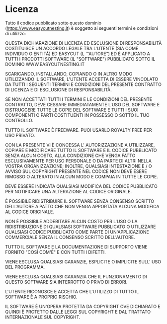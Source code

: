 # Licenza

Tutto il codice pubblicato sotto questo dominio (https://www.easycutnesting.it) è soggetto ai seguenti termini e condizioni di utilizzo:

QUESTA DICHIARAZIONE DI LICENZA ED ESCLUSIONE DI RESPONSABILITÀ COSTITUISCE UN ACCORDO LEGALE TRA L'UTENTE (SIA COME INDIVIDUO O ENTITÀ) ED EASYCUT (L '"AUTORE") ED È APPLICATO A TUTTI I PRODOTTI SOFTWARE (IL "SOFTWARE") PUBBLICATO SOTTO IL DOMINIO WWW.EASYCUTNESTING.IT

SCARICANDO, INSTALLANDO, COPIANDO O IN ALTRO MODO UTILIZZANDO IL SOFTWARE, L'UTENTE ACCETTA DI ESSERE VINCOLATO DA TUTTI I SEGUENTI TERMINI E CONDIZIONI DEL PRESENTE CONTRATTO DI LICENZA E DI ESCLUSIONE DI RESPONSABILITÀ.

SE NON ACCETTATI TUTTI I TERMINI E LE CONDIZIONI DEL PRESENTE CONTRATTO, DEVE CESSARE IMMEDIATAMENTE L'USO DEL SOFTWARE E DISTRUGGERE TUTTE LE COPIE DEL SOFTWARE E TUTTI I SUOI ​​COMPONENTI O PARTI COSTITUENTI IN POSSESSO O SOTTO IL TUO CONTROLLO.

TUTTO IL SOFTWARE È FREEWARE. PUOI USARLO ROYALTY FREE PER USO PRIVATO.

CON LA PRESENTE VI È CONCESSA L' AUTORIZZAZIONE A UTILIZZARE, COPIARE E MODIFICARE TUTTO IL SOFTWARE E IL CODICE PUBBLICATO SENZA ALCUN COSTO, ALLA CONDIZIONE CHE VENGA FATTO ESCLUSIVAMENTE PER USO PERSONALE O DA PARTE DI ALTRI NELLA VOSTRA ORGANIZZAZIONE; INOLTRE, QUALSIASI INTESTAZIONE E / O AVVISO SUL COPYRIGHT PRESENTE NEL CODICE NON DEVE ESERE RIMOSSO O ALTERATO IN ALCUN MODO E COMPAIA IN TUTTE LE COPIE.

DEVE ESSERE INDICATA QUALSIASI MODIFICA DEL CODICE PUBBLICATO PER NOTIFICARE UNA ALTERAZIONE AL CODICE ORIGINALE.

È POSSIBILE RIDISTRIBUIRE IL SOFTWARE SENZA CONSENSO SCRITTO DELL'AUTORE A PATTO CHE NON VENGA APPORTATA ALCUNA MODIFICA AL CODICE ORIGINALE.

NON È POSSIBILE ADDEBITARE ALCUN COSTO PER L'USO O LA RIDISTRIBUZIONE DI QUALSIASI SOFTWARE PUBBLICATO O UTILIZZARE QUALSIASI CODICE PUBBLICATO COME PARTE DI UN'APPLICAZIONE COMMERCIALE SENZA IL CONSENSO SCRITTO DELL'AUTORE.

TUTTO IL SOFTWARE E LA DOCUMENTAZIONE DI SUPPORTO VIENE FORNITO "COSÌ COM'È" E CON TUTTI I DIFETTI.

VIENE ESCLUSA QUALSIASI GARANZIE, ESPLICITE O IMPLICITE SULL' USO DEL PROGRAMMA.

VIENE ESCLUSA QUALSIASI GARANZIA CHE IL FUNZIONAMENTO DI QUESTO SOFTWARE SIA INTERROTTO O PRIVO DI ERRORI.

L'UTENTE RICONOSCE E ACCETTA CHE L'UTILIZZO DI TUTTO IL SOFTWARE È A PROPRIO RISCHIO.

IL SOFTWARE È UN'OPERA PROTETTA DA COPYRIGHT OVE DICHIARATO E QUINDI È PROTETTO DALLE LEGGI SUL COPYRIGHT E DAL TRATTATO INTERNAZIONALE SUL COPYRIGHT.
